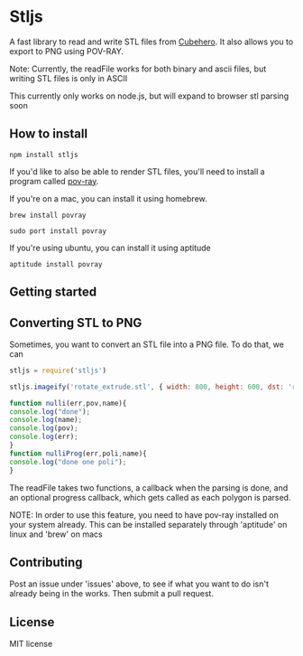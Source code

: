 # Stljs

A fast library to read and write STL files from [Cubehero](https://cubehero.com).
It also allows you to export to PNG using POV-RAY.

Note: Currently, the readFile works for both binary and ascii files, but writing
STL files is only in ASCII

This currently only works on node.js, but will expand to browser stl parsing soon

## How to install

````
npm install stljs
````

If you'd like to also be able to render STL files, you'll need to install a program
called [pov-ray](http://povray.org). 

If you're on a mac, you can install it using homebrew.

````
brew install povray
````

```
sudo port install povray
```

If you're using ubuntu, you can install it using aptitude

````
aptitude install povray
````

## Getting started

## Converting STL to PNG

Sometimes, you want to convert an STL file into a PNG file. To do that, we can 

``` javascript
stljs = require('stljs')

stljs.imageify('rotate_extrude.stl', { width: 800, height: 600, dst: 'rotate_extrude.png' }, nulli, nulliProg)

function nulli(err,pov,name){
console.log("done");
console.log(name);
console.log(pov);
console.log(err);
}
function nulliProg(err,poli,name){
console.log("done one poli");
}
```

The readFile takes two functions, a callback when the parsing is done, and an 
optional progress callback, which gets called as each polygon is parsed.

NOTE: In order to use this feature, you need to have pov-ray installed on your system
already. This can be installed separately through 'aptitude' on linux and 'brew'
on macs

## Contributing

Post an issue under 'issues' above, to see if what you want to do isn't already 
being in the works. Then submit a pull request.

## License

MIT license
